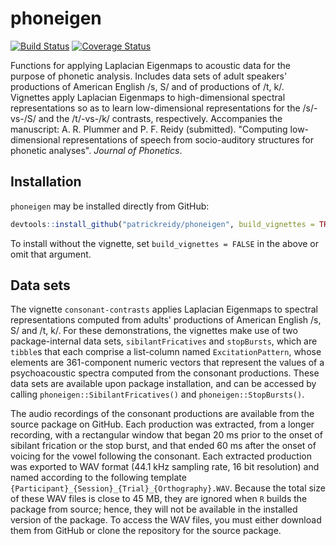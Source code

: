 
# phoneigen

[![Build Status](https://travis-ci.org/patrickreidy/phoneigen.svg?branch=master)](https://travis-ci.org/patrickreidy/phoneigen)
[![Coverage Status](https://coveralls.io/repos/github/patrickreidy/phoneigen/badge.svg?branch=master&bust=1)](https://coveralls.io/github/patrickreidy/phoneigen?branch=master)

Functions for applying Laplacian Eigenmaps to acoustic data for
the purpose of phonetic analysis. Includes data sets of adult speakers'
productions of American English /s, S/ and of productions of /t, k/.
Vignettes apply Laplacian Eigenmaps to high-dimensional spectral
representations so as to learn low-dimensional representations for the
/s/-vs-/S/ and the /t/-vs-/k/ contrasts, respectively.
Accompanies the manuscript: A. R. Plummer and P. F. Reidy (submitted).
"Computing low-dimensional representations of speech from socio-auditory
structures for phonetic analyses". _Journal of Phonetics_.


## Installation

`phoneigen` may be installed directly from GitHub:

```r
devtools::install_github("patrickreidy/phoneigen", build_vignettes = TRUE)
```

To install without the vignette, set `build_vignettes = FALSE` in the above or
omit that argument.


## Data sets

The vignette `consonant-contrasts` applies Laplacian Eigenmaps to spectral 
representations computed from adults' productions of American English /s, S/ 
and /t, k/. For these demonstrations, the vignettes make use of two 
package-internal data sets, `sibilantFricatives` and `stopBursts`, which are 
`tibble`s that each comprise a list-column named `ExcitationPattern`, whose 
elements are 361-component numeric vectors that represent the values of a 
psychoacoustic spectra computed from the consonant productions. These data sets 
are available upon package installation, and can be accessed by calling 
`phoneigen::SibilantFricatives()` and `phoneigen::StopBursts()`.

The audio recordings of the consonant productions are available from the source
package on GitHub. Each production was extracted, from a longer recording, with
a rectangular window that began 20 ms prior to the onset of sibilant frication
or the stop burst, and that ended 60 ms after the onset of voicing for the
vowel following the consonant. Each extracted production was exported to WAV
format (44.1 kHz sampling rate, 16 bit resolution) and named according to the
following template `{Participant}_{Session}_{Trial}_{Orthography}.WAV`. Because 
the total size of these WAV files is close to 45 MB, they are ignored when `R`
builds the package from source; hence, they will not be available in the 
installed version of the package. To access the WAV files, you must either
download them from GitHub or clone the repository for the source package.



